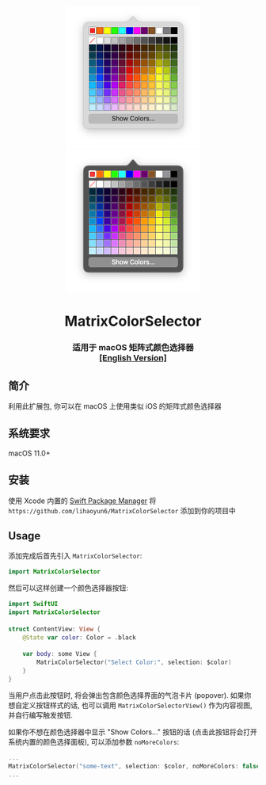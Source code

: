 <p align="center">
<img src="./img/preview.png#gh-light-mode-only" width="273" />
<img src="./img/preview_dark.png#gh-dark-mode-only" width="273" />
<h1 align="center">MatrixColorSelector</h1>
<h3 align="center">适用于 macOS 矩阵式颜色选择器<br><a href="./README.md">[English Version]</a></h3>
</p>

## 简介
利用此扩展包, 你可以在 macOS 上使用类似 iOS 的矩阵式颜色选择器  

## 系统要求
macOS 11.0+

## 安装
使用 Xcode 内置的 [Swift Package Manager](https://developer.apple.com/documentation/xcode/adding_package_dependencies_to_your_app) 将 `https://github.com/lihaoyun6/MatrixColorSelector` 添加到你的项目中  

## Usage

添加完成后首先引入 `MatrixColorSelector`:  

```swift
import MatrixColorSelector
```

然后可以这样创建一个颜色选择器按钮:

```swift
import SwiftUI
import MatrixColorSelector

struct ContentView: View {
    @State var color: Color = .black
    
    var body: some View {
        MatrixColorSelector("Select Color:", selection: $color)
    }
}
```
当用户点击此按钮时, 将会弹出包含颜色选择界面的气泡卡片 (popover). 如果你想自定义按钮样式的话, 也可以调用 `MatrixColorSelectorView()` 作为内容视图, 并自行编写触发按钮.  

如果你不想在颜色选择器中显示 "Show Colors..." 按钮的话 (点击此按钮将会打开系统内置的颜色选择面板), 可以添加参数 `noMoreColors`:  

```swift
...
MatrixColorSelector("some-text", selection: $color, noMoreColors: false)
...
```  
